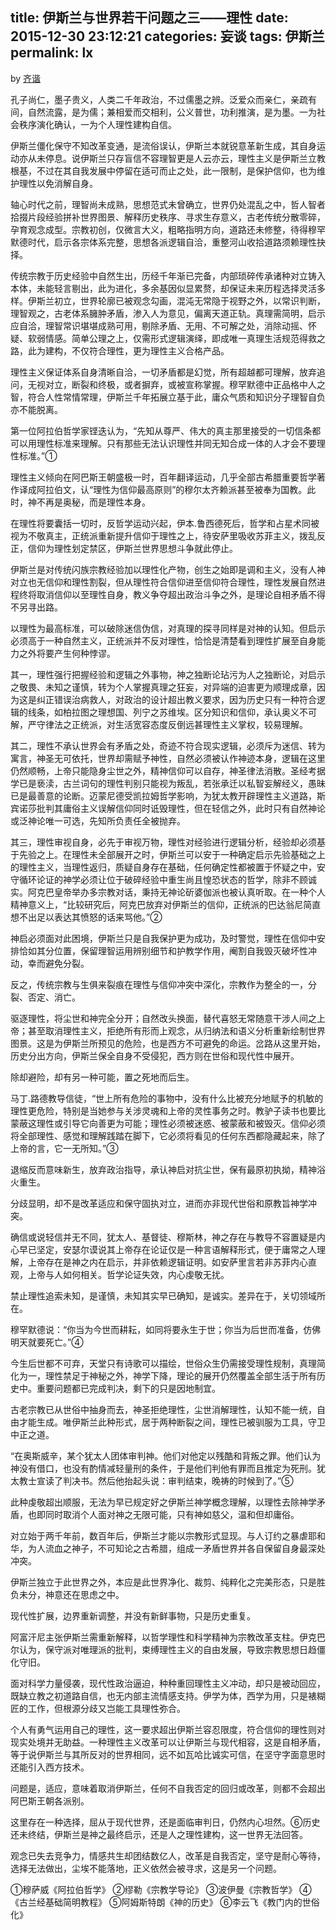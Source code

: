 title: 伊斯兰与世界若干问题之三——理性
date: 2015-12-30 23:12:21
categories: 妄谈
tags: 伊斯兰
permalink: lx
---
by [齐谐](http://caute.net/about/)

孔子尚仁，墨子贵义，人类二千年政治，不过儒墨之辨。泛爱众而亲仁，亲疏有间，自然流露，是为儒；兼相爱而交相利，公义普世，功利推演，是为墨。一为社会秩序演化确认，一为个人理性建构自信。

伊斯兰僵化保守不知改革变通，是流俗误认，伊斯兰本就锐意革新生成，其自身运动亦从未停息。说伊斯兰只存盲信不容理智更是人云亦云，理性主义是伊斯兰立教根基，不过在其自我发展中停留在适可而止之处，此一限制，是保护信仰，也为维护理性以免消解自身。
<!--more-->

轴心时代之前，理智尚未成熟，思想范式未曾确立，世界仍处混乱之中，哲人智者拾掇片段经验拼补世界图景、解释历史秩序、寻求生存意义，古老传统分散零碎，孕育观念成型。宗教初创，仅微言大义，粗略指明方向，道路还未修整，待得穆罕默德时代，启示各宗体系完整，思想各派逻辑自洽，重整河山收拾道路须赖理性抉择。

传统宗教于历史经验中自然生出，历经千年渐已完备，内部琐碎传承诸种对立铸入本体，未能轻言剔出，此为进化，多余基因似显累赘，却保证未来历程选择灵活多样。伊斯兰初立，世界轮廓已被观念勾画，混沌无常隐于视野之外，以常识判断，理智观之，古老体系臃肿矛盾，渗入人为意见，偏离天道正轨。真理需简明，启示应自洽，理智常识堪堪成熟可用，剔除矛盾、无用、不可解之处，消除动摇、怀疑、软弱情感。简单公理之上，仅需形式逻辑演绎，即成唯一真理生活规范得救之路，此为建构，不仅符合理性，更为理性主义合格产品。

理性主义保证体系自身清晰自洽，一切矛盾都是幻觉，所有超越都可理解，放弃追问，无视对立，断裂和终极，或者摒弃，或被宣称掌握。穆罕默德中正品格中人之智，符合人性常情常理，伊斯兰千年拓展立基于此，庸众气质和知识分子理智自负亦不能脱离。

第一位阿拉伯哲学家铿迭认为，“先知从尊严、伟大的真主那里接受的一切信条都可以用理性标准来理解。只有那些无法认识理性并同无知合成一体的人才会不要理性标准。”①

理性主义倾向在阿巴斯王朝盛极一时，百年翻译运动，几乎全部古希腊重要哲学著作译成阿拉伯文，认“理性为信仰最高原则”的穆尔太齐赖派甚至被奉为国教。此时，神不再是奥秘，而是理性本身。

在理性将要囊括一切时，反哲学运动兴起，伊本.鲁西德死后，哲学和占星术同被视为不敬真主，正统派重新提升信仰于理性之上，待安萨里吸收苏菲主义，拨乱反正，信仰为理性划定禁区，伊斯兰世界思想斗争就此停止。

伊斯兰是对传统闪族宗教经验加以理性化产物，创生之始即是调和主义，没有人神对立也无信仰和理性割裂，但从理性符合信仰进至信仰符合理性，理性发展自然进程终将取消信仰以至理性自身，教义争夺超出政治斗争之外，是理论自相矛盾不得不另寻出路。

以理性为最高标准，可以破除迷信伪信，对真理的探寻同样是对神的认知。但启示必须高于一种自然主义，正统派并不反对理性，恰恰是清楚看到理性扩展至自身能力之外将要产生何种悖谬。

其一，理性强行把握经验和逻辑之外事物，神之独断论玷污为人之独断论，对启示之敬畏、未知之谨慎，转为个人掌握真理之狂妄，对异端的迫害更为顺理成章，因为这是纠正错误治病救人，对政治的设计超出教义要求，因为历史只有一种符合逻辑的线条，如柏拉图之理想国、列宁之苏维埃。区分知识和信仰，承认奥义不可解，严守律法之正统派，对生活宽容态度反倒远甚理性主义掌权，较易理解。

其二，理性不承认世界会有矛盾之处，奇迹不符合现实逻辑，必须斥为迷信、转为寓言，神圣无可依托，世界却需赋予神性，自然必须被认作神迹本身，逻辑在这里仍然顺畅，上帝只能隐身尘世之外，精神信仰可以自存，神圣律法消散。圣经考据学已是亵渎，古兰词句的理性判别只能视为叛乱，若张承迁以私智妄解经义，愚昧已是最善意的论断。迈蒙尼德受凯拉姆哲学影响，为犹太教开辟理性主义道路，斯宾诺莎批判其庸俗主义误解信仰同时诋毁理性，但在轻信之外，此时只有自然神论或泛神论唯一可选，先知所负责任全被抛弃。

其三，理性审视自身，必先于审视万物，理性对经验进行逻辑分析，经验却必须基于先验之上。在理性未全部展开之时，伊斯兰可以安于一种确定启示先验基础之上的理性主义，当理性返归，质疑自身存在基础，任何确定性都被置于怀疑之中，安守循环论证的神学必须让位于破碎经验中重生尚且惶恐状态的哲学，除非不顾诚实。阿克巴皇帝举办多宗教对话，秉持无神论斫婆伽派也被认真听取。在一种个人精神意义上，“比较研究后，阿克巴放弃对伊斯兰的信仰，正统派的巴达翁尼简直想不出足以表达其愤怒的话来骂他。”②

神启必须面对此困境，伊斯兰只是自我保护更为成功，及时警觉，理性在信仰中安排恰如其分位置，保留理智运用辨别细节和护教学作用，阉割自我毁灭破坏性冲动，幸而避免分裂。

反之，传统宗教与生俱来裂痕在理性与信仰冲突中深化，宗教作为整全的一，分裂、否定、消亡。

驱逐理性，将尘世和神完全分开；自然改头换面，替代喜怒无常随意干涉人间之上帝；甚至取消理性主义，拒绝所有形而上观念，从归纳法和语义分析重新绘制世界图景。这是为伊斯兰所预见的危险，也是西方不可避免的命运。岔路从这里开始，历史分出方向，伊斯兰保全自身不受侵犯，西方则在世俗和现代性中展开。

除却避险，却有另一种可能，置之死地而后生。

马丁.路德教导信徒，“世上所有危险的事物中，没有什么比被充分地赋予的机敏的理性更危险，特别是当她参与关涉灵魂和上帝的灵性事务之时。教驴子读书也要比蒙蔽这理性或引导它向善更为可能；理性必须被迷惑、被蒙蔽和被毁灭。信仰必须将全部理性、感觉和理解践踏在脚下，它必须将看见的任何东西都隐藏起来，除了上帝的言，它一无所知。”③

退缩反而意味新生，放弃政治指导，承认神启对抗尘世，保有最原初执拗，精神浴火重生。

分歧显明，却不是改革适应和保守固执对立，进而亦非现代世俗和原教旨神学冲突。

确信或说轻信并无不同，犹太人、基督徒、穆斯林，神之存在与教导不容置疑是内心早已坚定，安瑟尔谟说其上帝存在论证仅是一种言语解释形式，便于庸常之人理解，上帝存在是神之内在启示，并非依赖逻辑证明。如安萨里言若非苏菲内心直观，上帝与人如何相关。哲学论证失效，内心虔敬无扰。

禁止理性追索未知，是谨慎，未知其实早已确知，是诚实。差异在于，关切领域所在。

穆罕默德说：“你当为今世而耕耘，如同将要永生于世；你当为后世而准备，仿佛明天就要死亡。”④

今生后世都不可弃，天堂只有诗歌可以描绘，世俗众生仍需接受理性规制，真理简化为一，理性禁足于神秘之外，神学下降，理论的展开仍然覆盖全部生活于所有历史中。重要问题都已完成判决，剩下的只是因地制宜。

古老宗教已从世俗中抽身而去，神圣拒绝理性，尘世消解理性，认知不能一统，自由才能生成。唯伊斯兰此种形式，居于两种断裂之间，理性已被驯服为工具，守卫中正之道。

“在奥斯威辛，某个犹太人团体审判神。他们对他定以残酷和背叛之罪。他们认为神没有借口，也没有酌情减轻量刑的条件，于是他们判他有罪而且推定为死刑。犹太教士宣读了判决书。然后他抬起头说：审判结束，晚祷的时候到了。”⑤

此种虔敬超出顺服，无法为早已规定好之伊斯兰神学概念理解，以理性去除神学矛盾，也即同时取消个人面对神之无限可能，只有神如慈父，温和但却庸俗。

对立始于两千年前，数百年后，伊斯兰才能以宗教形式显现。与人订约之暴虐耶和华，为人流血之神子，不可知论之古希腊，组成一矛盾世界并各自保留自身最深处冲突。

伊斯兰独立于此世界之外，本应是此世界净化、裁剪、纯粹化之完美形态，只是胜负未分，神意还在思虑之中。

现代性扩展，边界重新调整，并没有新鲜事物，只是历史重复。

阿富汗尼主张伊斯兰需重新解释，以哲学理性和科学精神为宗教改革支柱。伊克巴尔认为，保守派对唯理派的批判，束缚理性主义的自由发展，导致宗教思想日趋僵化守旧。

面对科学力量侵袭，现代性政治逼迫，种种重回理性主义冲动，却只是被动回应，既缺立教之初道路自信，也无内部主流情感支持。伊学为体，西学为用，只是裱糊匠的工作，但根源分歧又岂能工具理性弥合。

个人有勇气运用自己的理性，这一要求超出伊斯兰容忍限度，符合信仰的理性则对现实处境并无助益。一种理性主义改革可以让伊斯兰与现代相容，这是自相矛盾，等于说伊斯兰与其所反对的世界相同，远不如瓦哈比诚实可信，在坚守字面意思时还能引入西方技术。

问题是，适应，意味着取消伊斯兰，任何不自我否定的回归或改革，则都不会超出阿巴斯王朝各派别。

这里存在一种选择，屈从于现代世界，还是面临审判日，仍然内心坦然。⑥历史还未终结，伊斯兰是神之最终启示，还是人之理性建构，这一世界无法回答。

观念已失去竞争力，情感共生却团结数亿人，改革是自我否定，坚守是耐心等待，选择无法做出，尘埃不能落地，正义依然会被寻求，这是另一个问题。

①穆萨威《阿拉伯哲学》
②缪勒《宗教学导论》
③波伊曼《宗教哲学》
④《古兰经基础简明教程》
⑤阿姆斯特朗《神的历史》
⑥李云飞《教门内的世俗化》
